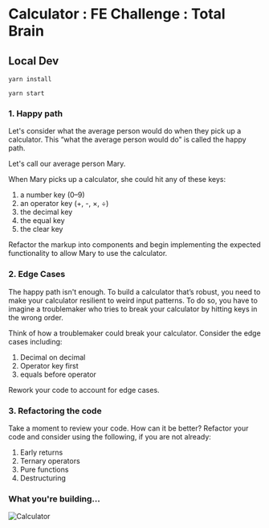 # Calculator : FE Challenge : Total Brain

## Local Dev

```
yarn install
```

```
yarn start
```

### 1. Happy path

Let's consider what the average person would do when they pick up a calculator. This “what the average person would do" is called the happy path.

Let's call our average person Mary.

When Mary picks up a calculator, she could hit any of these keys:

1. a number key (0–9)
2. an operator key (+, -, ×, ÷)
3. the decimal key
4. the equal key
5. the clear key

Refactor the markup into components and begin implementing the expected functionality to allow Mary to use the calculator.


### 2. Edge Cases

The happy path isn't enough. To build a calculator that’s robust, you need to make your calculator resilient to weird input patterns. To do so, you have to imagine a troublemaker who tries to break your calculator by hitting keys in the wrong order.

Think of how a troublemaker could break your calculator. Consider the edge cases including:

1. Decimal on decimal
2. Operator key first
3. equals before operator

Rework your code to account for edge cases.

### 3. Refactoring the code

Take a moment to review your code. How can it be better? Refactor your code and consider using the following, if you are not already:

1. Early returns
2. Ternary operators
3. Pure functions
4. Destructuring


### What you're building...
![Calculator](calculator.gif)

